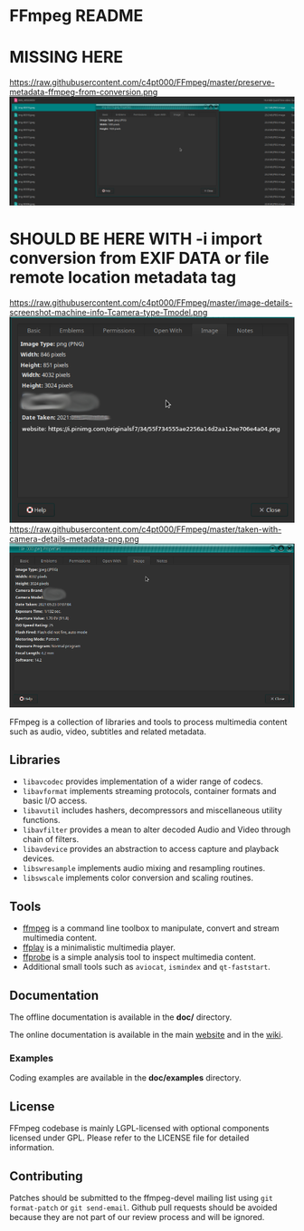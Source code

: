 FFmpeg README
=============
# MISSING HERE
https://raw.githubusercontent.com/c4pt000/FFmpeg/master/preserve-metadata-ffmpeg-from-conversion.png
![s1](https://raw.githubusercontent.com/c4pt000/FFmpeg/master/preserve-metadata-ffmpeg-from-conversion.png)



# SHOULD BE HERE WITH -i import conversion from EXIF DATA or file remote location metadata tag
https://raw.githubusercontent.com/c4pt000/FFmpeg/master/image-details-screenshot-machine-info-Tcamera-type-Tmodel.png
![s1](https://raw.githubusercontent.com/c4pt000/FFmpeg/master/image-details-screenshot-machine-info-Tcamera-type-Tmodel.png)
https://raw.githubusercontent.com/c4pt000/FFmpeg/master/taken-with-camera-details-metadata-png.png
![s1](https://raw.githubusercontent.com/c4pt000/FFmpeg/master/taken-with-camera-details-metadata-png.png)

FFmpeg is a collection of libraries and tools to process multimedia content
such as audio, video, subtitles and related metadata.

## Libraries

* `libavcodec` provides implementation of a wider range of codecs.
* `libavformat` implements streaming protocols, container formats and basic I/O access.
* `libavutil` includes hashers, decompressors and miscellaneous utility functions.
* `libavfilter` provides a mean to alter decoded Audio and Video through chain of filters.
* `libavdevice` provides an abstraction to access capture and playback devices.
* `libswresample` implements audio mixing and resampling routines.
* `libswscale` implements color conversion and scaling routines.

## Tools

* [ffmpeg](https://ffmpeg.org/ffmpeg.html) is a command line toolbox to
  manipulate, convert and stream multimedia content.
* [ffplay](https://ffmpeg.org/ffplay.html) is a minimalistic multimedia player.
* [ffprobe](https://ffmpeg.org/ffprobe.html) is a simple analysis tool to inspect
  multimedia content.
* Additional small tools such as `aviocat`, `ismindex` and `qt-faststart`.

## Documentation

The offline documentation is available in the **doc/** directory.

The online documentation is available in the main [website](https://ffmpeg.org)
and in the [wiki](https://trac.ffmpeg.org).

### Examples

Coding examples are available in the **doc/examples** directory.

## License

FFmpeg codebase is mainly LGPL-licensed with optional components licensed under
GPL. Please refer to the LICENSE file for detailed information.

## Contributing

Patches should be submitted to the ffmpeg-devel mailing list using
`git format-patch` or `git send-email`. Github pull requests should be
avoided because they are not part of our review process and will be ignored.
